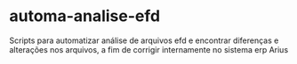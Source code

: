 # automa-analise-efd
Scripts para automatizar análise de arquivos efd e encontrar diferenças e alterações nos arquivos, a fim de corrigir internamente no sistema erp Arius

